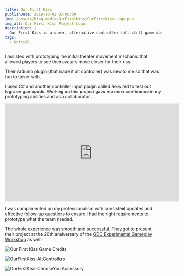 ```yaml
---
title: Our First Kiss
publishDate: 2019-10-02 00:00:00
img: /assets/blog-media/OurFirstKiss/OurFirstKiss-Logo.png
img_alt: Our First Kiss Project Logo.
description: |
  Our First Kiss is a queer, alternative controller (alt ctrl) game about timing your first kiss on a date at the movies while under the scrutiny of the rest of the audience.
tags:
  - Unity3D
---
```


I assisted with prototyping the initial theater movement mechanic that allowed players to see their avatars move closer for their kiss.

Their Arduino plugin (that made it alt controller) was new to me so that was fun to tinker with.

I used C# and another controller input plugin called Re:wired to test out logic on gamepads. Working on this project gave me more confidence in my prototyping abilities and as a collaborator.

<div class="iframe-container">
  <iframe width="560" height="315" src="https://www.youtube.com/embed/C0DstMu-0qQ?si=0Q1xA8Zv3OW_ZQCF" title="YouTube video player" frameborder="0" allow="accelerometer; autoplay; clipboard-write; encrypted-media; gyroscope; picture-in-picture; web-share" allowfullscreen></iframe>
</div>

I was complimented on my professionalism with consistent updates and effective follow-up questions to ensure I had the right requirements to prototype what the team needed.

The whole experience was smooth and successful. They got to present their project at the 20th anniversary of the [GDC Experimental Gameplay Workshop](https://schedule.gdconf.com/session/experimental-gameplay-workshop-20th-anniversary/885916) as well!

![Our First Kiss Game Credits](/assets/blog-media/OurFirstKiss/OurFirstKiss-Credits.png)

![OurFirstKiss-AltControllers](/assets/blog-media/OurFirstKiss/OurFirstKiss-AltControllers.png)

![OurFirstKiss-ChooseYourAccessory](/assets/blog-media/OurFirstKiss/OurFirstKiss-ChooseYourAccessory.png)
